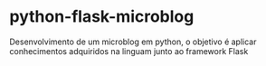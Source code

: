 # python-flask-microblog
Desenvolvimento de um microblog em python, o objetivo é aplicar conhecimentos adquiridos na linguam junto ao framework Flask
